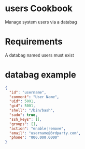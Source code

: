 users Cookbook
==============
Manage system users via a databag

Requirements
============
A databag named users must exist

databag example
===============
```json
{
  "id": "username",
  "comment": "User Name",
  "uid": 5001,
  "gid": 5001,
  "shell": "/bin/bash",
  "sudo": true,
  "ssh_keys": [],
  "groups": [],
  "action": "enable|remove",
  "email": "username@3rdparty.com",
  "phone": "000.000.0000"
}
```
